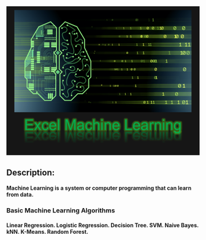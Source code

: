 <img src="ExcelML.PNG">

## Description:

#### Machine Learning is a system or computer programming that can learn from data.  

### Basic Machine Learning Algorithms  

#### Linear Regression. Logistic Regression. Decision Tree. SVM. Naive Bayes. kNN. K-Means. Random Forest.
